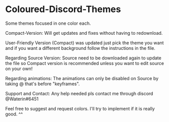 # Coloured-Discord-Themes
Some themes focused in one color each.

Compact-Version: Will get updates and fixes without having to redownload.

User-Friendly Version (Compact) was updated just pick the theme you want and if you want a different background follow the instructions in the file.

Regarding Source Version: Source need to be downloaded again to update the file so Compact version is recommended unless you want to edit source on your own!

Regarding animations: The animations can only be disabled on Source by taking @ that's before "keyframes".

Support and Contact: Any help needed pls contact me through discord @Waterin#6451

Feel free to suggest and request colors. I'll try to implement if it is really good. ^^